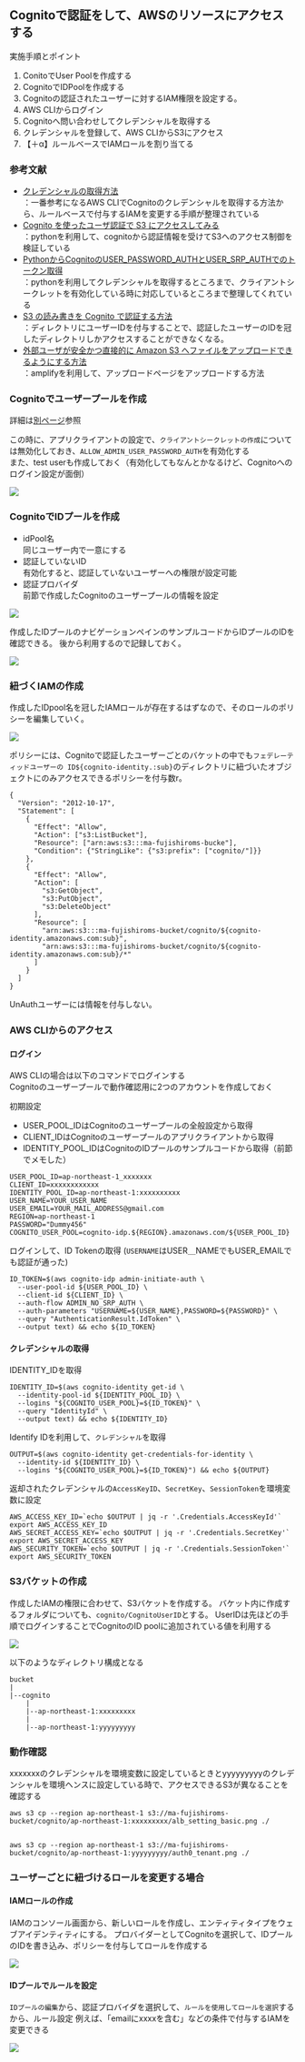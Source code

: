 ## Cognitoで認証をして、AWSのリソースにアクセスする
実施手順とポイント
1. ConitoでUser Poolを作成する
1. CognitoでIDPoolを作成する 
1. Cognitoの認証されたユーザーに対するIAM権限を設定する。
1. AWS CLIからログイン
1. Cognitoへ問い合わせしてクレデンシャルを取得する
1. クレデンシャルを登録して、AWS CLIからS3にアクセス
1. 【＋α】ルールベースでIAMロールを割り当てる



### 参考文献
- [クレデンシャルの取得方法](https://dev.classmethod.jp/articles/get-aws-temporary-security-credentials-with-cognito-id-pool-by-aws-cli/)  
：一番参考になるAWS CLIでCognitoのクレデンシャルを取得する方法から、ルールベースで付与するIAMを変更する手順が整理されている
- [Cognito を使ったユーザ認証で S3 にアクセスしてみる](https://www.aws-room.com/entry/cognito-s3)  
：pythonを利用して、cognitoから認証情報を受けてS3へのアクセス制御を検証している
- [PythonからCognitoのUSER_PASSWORD_AUTHとUSER_SRP_AUTHでのトークン取得](https://yomon.hatenablog.com/entry/2022/8/cognito_python)  
：pythonを利用してクレデンシャルを取得するところまで、クライアントシークレットを有効化している時に対応しているところまで整理してくれている
- [S3 の読み書きを Cognito で認証する方法](https://dev.classmethod.jp/articles/cognito-trigger-allow-access-per-identity-id/)  
：ディレクトリにユーザーIDを付与することで、認証したユーザーのIDを冠したディレクトリしかアクセスすることができなくなる。
- [外部ユーザが安全かつ直接的に Amazon S3 へファイルをアップロードできるようにする方法](https://aws.amazon.com/jp/blogs/news/allowing-external-users-to-securely-and-directly-upload-files-to-amazon-s3/)  
：amplifyを利用して、アップロードページをアップロードする方法


### Cognitoでユーザープールを作成
詳細は[別ページ](https://misakifujishiro.github.io/mylogs/Artifact/cognito.html#cognito)参照

この時に、アプリクライアントの設定で、`クライアントシークレットの作成`については無効化しておき、`ALLOW_ADMIN_USER_PASSWORD_AUTH`を有効化する  
また、test userも作成しておく（有効化してもなんとかなるけど、Cognitoへのログイン設定が面倒）

![](img/cognito_awscli_auth_point.png)


### CognitoでIDプールを作成
- idPool名  
    同じユーザー内で一意にする    
- 認証していないID  
    有効化すると、認証していないユーザーへの権限が設定可能
- 認証プロバイダ  
    前節で作成したCognitoのユーザープールの情報を設定

![](img/cognito_idpool_setting.png)

作成したIDプールのナビゲーションペインのサンプルコードからIDプールのIDを確認できる。
後から利用するので記録しておく。

![](img/cognito_idpool_id.png)



### 紐づくIAMの作成
作成したIDpool名を冠したIAMロールが存在するはずなので、そのロールのポリシーを編集していく。

![](img/cognito_idpool-iam.png)

ポリシーには、Cognitoで認証したユーザーごとのバケットの中でも`フェデレーティッドユーザーの ID${cognito-identity.:sub}`のディレクトリに紐づいたオブジェクトにのみアクセスできるポリシーを付与数r。
```
{
  "Version": "2012-10-17",
  "Statement": [
    {
      "Effect": "Allow",
      "Action": ["s3:ListBucket"],
      "Resource": ["arn:aws:s3:::ma-fujishiroms-bucke"],
      "Condition": {"StringLike": {"s3:prefix": ["cognito/"]}}
    },
    {
      "Effect": "Allow",
      "Action": [
        "s3:GetObject",
        "s3:PutObject",
        "s3:DeleteObject"
      ],
      "Resource": [
        "arn:aws:s3:::ma-fujishiroms-bucket/cognito/${cognito-identity.amazonaws.com:sub}",
        "arn:aws:s3:::ma-fujishiroms-bucket/cognito/${cognito-identity.amazonaws.com:sub}/*"
      ]
    }
  ]
}
```

UnAuthユーザーには情報を付与しない。




### AWS CLIからのアクセス
#### ログイン
AWS CLIの場合は以下のコマンドでログインする  
Cognitoのユーザープールで動作確認用に2つのアカウントを作成しておく

初期設定
- USER_POOL_IDはCognitoのユーザープールの全般設定から取得
- CLIENT_IDはCognitoのユーザープールのアプリクライアントから取得
- IDENTITY_POOL_IDはCognitoのIDプールのサンプルコードから取得（前節でメモした）
```
USER_POOL_ID=ap-northeast-1_xxxxxxx
CLIENT_ID=xxxxxxxxxxxx
IDENTITY_POOL_ID=ap-northeast-1:xxxxxxxxxx
USER_NAME=YOUR_USER_NAME
USER_EMAIL=YOUR_MAIL_ADDRESS@gmail.com
REGION=ap-northeast-1
PASSWORD="Dummy456"
COGNITO_USER_POOL=cognito-idp.${REGION}.amazonaws.com/${USER_POOL_ID}
```

ログインして、ID Tokenの取得
(`USERNAME`はUSER＿NAMEでもUSER_EMAILでも認証が通った)
```
ID_TOKEN=$(aws cognito-idp admin-initiate-auth \
  --user-pool-id ${USER_POOL_ID} \
  --client-id ${CLIENT_ID} \
  --auth-flow ADMIN_NO_SRP_AUTH \
  --auth-parameters "USERNAME=${USER_NAME},PASSWORD=${PASSWORD}" \
  --query "AuthenticationResult.IdToken" \
  --output text) && echo ${ID_TOKEN}
```




#### クレデンシャルの取得
IDENTITY_IDを取得
```
IDENTITY_ID=$(aws cognito-identity get-id \
  --identity-pool-id ${IDENTITY_POOL_ID} \
  --logins "${COGNITO_USER_POOL}=${ID_TOKEN}" \
  --query "IdentityId" \
  --output text) && echo ${IDENTITY_ID}
```
Identify IDを利用して、`クレデンシャル`を取得
```
OUTPUT=$(aws cognito-identity get-credentials-for-identity \
  --identity-id ${IDENTITY_ID} \
  --logins "${COGNITO_USER_POOL}=${ID_TOKEN}") && echo ${OUTPUT}
```

返却されたクレデンシャルの`AccessKeyID`、`SecretKey`、`SessionToken`を環境変数に設定
```
AWS_ACCESS_KEY_ID=`echo $OUTPUT | jq -r '.Credentials.AccessKeyId'`
export AWS_ACCESS_KEY_ID
AWS_SECRET_ACCESS_KEY=`echo $OUTPUT | jq -r '.Credentials.SecretKey'`
export AWS_SECRET_ACCESS_KEY
AWS_SECURITY_TOKEN=`echo $OUTPUT | jq -r '.Credentials.SessionToken'`
export AWS_SECURITY_TOKEN
```

### S3バケットの作成
作成したIAMの権限に合わせて、S3バケットを作成する。
バケット内に作成するフォルダについても、`cognito/CognitoUserID`とする。
UserIDは先ほどの手順でログインすることでCognitoのID poolに追加されている値を利用する

![](img/cognito_idpool_added.png)

以下のようなディレクトリ構成となる
```
bucket
|
|--cognito
    |
    |--ap-northeast-1:xxxxxxxxx
    |
    |--ap-northeast-1:yyyyyyyyy
```

### 動作確認
xxxxxxxのクレデンシャルを環境変数に設定しているときとyyyyyyyyyのクレデンシャルを環境ヘンスに設定している時で、アクセスできるS3が異なることを確認する
```
aws s3 cp --region ap-northeast-1 s3://ma-fujishiroms-bucket/cognito/ap-northeast-1:xxxxxxxxx/alb_setting_basic.png ./


aws s3 cp --region ap-northeast-1 s3://ma-fujishiroms-bucket/cognito/ap-northeast-1:yyyyyyyyy/auth0_tenant.png ./
```






### ユーザーごとに紐づけるロールを変更する場合
#### IAMロールの作成
IAMのコンソール画面から、新しいロールを作成し、エンティティタイプをウェブアイデンティティにする。
プロバイダーとしてCognitoを選択して、IDプールのIDを書き込み、ポリシーを付与してロールを作成する

![](img/cognito_iam_setting.png)

#### IDプールでルールを設定
`IDプールの編集`から、認証プロバイダを選択して、`ルールを使用してロールを選択`するから、ルール設定
例えば、「emailにxxxxを含む」などの条件で付与するIAMを変更できる

![](img/cognito_iam_condition.png)